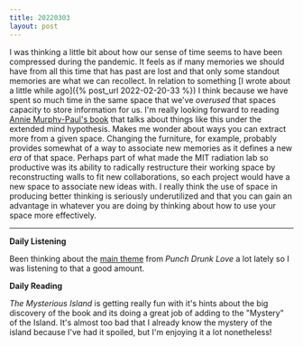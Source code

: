 ```yaml
---
title: 20220303
layout: post
---
```


I was thinking a little bit about how our sense of time seems to have been compressed during the pandemic. It feels as if many memories we should have from all this time that has past are lost and that only some standout memories are what we can recollect. In relation to something [I wrote about a little while ago]({% post_url 2022-02-20-33 %}) I think because we have spent so much time in the same space that we've *overused* that spaces capacity to store information for us. I'm really looking forward to reading [Annie Murphy-Paul's book](https://www.goodreads.com/book/show/42291479-the-extended-mind) that talks about things like this under the extended mind hypothesis. Makes me wonder about ways you can extract more from a given space. Changing the furniture, for example, probably provides somewhat of a way to associate new memories as it defines a new *era* of that space. Perhaps part of what made the MIT radiation lab so productive was its ability to radically restructure their working space by reconstructing walls to fit new collaborations, so each project would have a new space to associate new ideas with. I really think the use of space in producing better thinking is seriously underutilized and that you can gain an advantage in whatever you are doing by thinking about how to use your space more effectively. 

---

**Daily Listening**

Been thinking about the [main theme](https://open.spotify.com/track/132CYkDW9nBQaemMcMssZA?si=887ec98adda14252) from *Punch Drunk Love* a lot lately so I was listening to that a good amount.

**Daily Reading**

*The Mysterious Island* is getting really fun with it's hints about the big discovery of the book and its doing a great job of adding to the "Mystery" of the Island. It's almost too bad that I already know the mystery of the island because I've had it spoiled, but I'm enjoying it a lot nonetheless! 